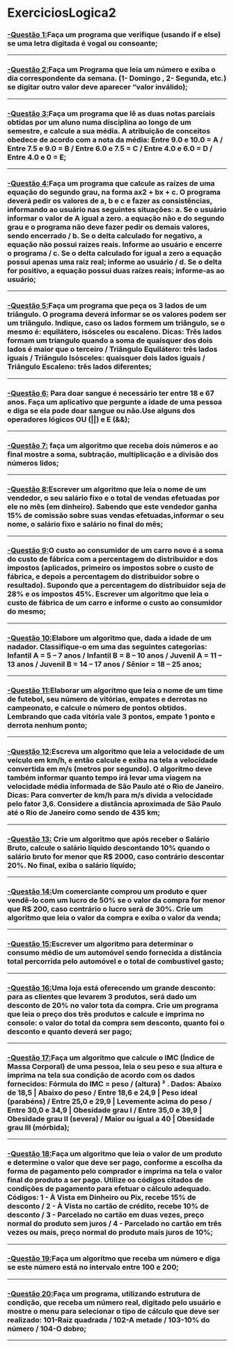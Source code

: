 # ExerciciosLogica2

### [-Questão 1:](https://github.com/ErikTakeuti/ExerciciosLogica2/blob/main/Exerc%C3%ADcios%20de%20l%C3%B3gica%202/Q1.por)Faça um programa que verifique (usando if e else) se uma letra digitada é vogal ou consoante;
-----------------------------------------------------------------------------------------------------------------------------------------------------------------------------------------
### [-Questão 2:](https://github.com/ErikTakeuti/ExerciciosLogica2/blob/main/Exerc%C3%ADcios%20de%20l%C3%B3gica%202/Q2.por)Faça um Programa que leia um número e exiba o dia correspondente da semana. (1- Domingo , 2- Segunda, etc.) se digitar outro valor deve aparecer “valor inválido);
-----------------------------------------------------------------------------------------------------------------------------------------------------------------------------------------
### [-Questão 3:](https://github.com/ErikTakeuti/ExerciciosLogica2/blob/main/Exerc%C3%ADcios%20de%20l%C3%B3gica%202/Q3.por)Faça um programa que lê as duas notas parciais obtidas por um aluno numa disciplina ao longo de um semestre, e calcule a sua média. A atribuição de conceitos obedece de acordo com a nota da média: Entre 9.0 e 10.0 = A / Entre 7.5 e 9.0 = B / Entre 6.0 e 7.5 = C / Entre 4.0 e 6.0 = D / Entre 4.0 e 0 = E;
-----------------------------------------------------------------------------------------------------------------------------------------------------------------------------------------
### [-Questão 4:](https://github.com/ErikTakeuti/ExerciciosLogica2/blob/main/Exerc%C3%ADcios%20de%20l%C3%B3gica%202/Q4.por)Faça um programa que calcule as raízes de uma equação do segundo grau, na forma ax2 + bx + c. O programa deverá pedir os valores de a, b e c e fazer as consistências, informando ao usuário nas seguintes situações: a. Se o usuário informar o valor de A igual a zero. a equação não e do segundo grau e o programa não deve fazer pedir os demais valores, sendo encerrado / b. Se o delta calculado for negativo, a equação não possui raízes reais. Informe ao usuário e encerre o programa / c. Se o delta calculado for igual a zero a equação possui apenas uma raiz real; informe ao usuário / d. Se o delta for positivo, a equação possui duas raízes reais; informe-as ao usuário;
-----------------------------------------------------------------------------------------------------------------------------------------------------------------------------------------
### [-Questão 5:](https://github.com/ErikTakeuti/ExerciciosLogica2/blob/main/Exerc%C3%ADcios%20de%20l%C3%B3gica%202/Q5.por)Faça um programa que peça os 3 lados de um triângulo. O programa deverá informar se os valores podem ser um triângulo. Indique, caso os lados formem um triângulo, se o mesmo é: equilátero, isósceles ou escaleno. Dicas: Três lados formam um triangulo quando a soma de quaisquer dos dois lados é maior que o terceiro / Triângulo Equilátero: três lados iguais / Triângulo Isósceles: quaisquer dois lados iguais / Triângulo Escaleno: três lados diferentes;
-----------------------------------------------------------------------------------------------------------------------------------------------------------------------------------------
### [-Questão 6:](https://github.com/ErikTakeuti/ExerciciosLogica2/blob/main/Exerc%C3%ADcios%20de%20l%C3%B3gica%202/Q6.por) Para doar sangue é necessário ter entre 18 e 67 anos. Faça um aplicativo que pergunte a idade de uma pessoa e diga se ela pode doar sangue ou não.Use alguns dos operadores lógicos OU (||) e E (&&);
-----------------------------------------------------------------------------------------------------------------------------------------------------------------------------------------
### [-Questão 7:](https://github.com/ErikTakeuti/ExerciciosLogica2/blob/main/Exerc%C3%ADcios%20de%20l%C3%B3gica%202/Q7.por) faça um algoritmo que receba dois números e ao final mostre a soma, subtração, multiplicação e a divisão dos números lidos;
-----------------------------------------------------------------------------------------------------------------------------------------------------------------------------------------
### [-Questão 8:](https://github.com/ErikTakeuti/ExerciciosLogica2/blob/main/Exerc%C3%ADcios%20de%20l%C3%B3gica%202/Q8.por)Escrever um algoritmo que leia o nome de um vendedor, o seu salário fixo e o total de vendas efetuadas por ele no mês (em dinheiro). Sabendo que este vendedor ganha 15% de comissão sobre suas vendas efetuadas,informar o seu nome, o salário fixo e salário no final do mês;
-----------------------------------------------------------------------------------------------------------------------------------------------------------------------------------------
### [-Questão 9:](https://github.com/ErikTakeuti/ExerciciosLogica2/blob/main/Exerc%C3%ADcios%20de%20l%C3%B3gica%202/Q9.por)O custo ao consumidor de um carro novo é a soma do custo de fábrica com a percentagem do distribuidor e dos impostos (aplicados, primeiro os impostos sobre o custo de fábrica, e depois a percentagem do distribuidor sobre o resultado). Supondo que a percentagem do distribuidor seja de 28% e os impostos 45%. Escrever um algoritmo que leia o custo de fábrica de um carro e informe o custo ao consumidor do mesmo;
-----------------------------------------------------------------------------------------------------------------------------------------------------------------------------------------
### [-Questão 10:](https://github.com/ErikTakeuti/ExerciciosLogica2/blob/main/Exerc%C3%ADcios%20de%20l%C3%B3gica%202/Q10.por)Elabore um algoritmo que, dada a idade de um nadador. Classifique-o em uma das seguintes categorias: Infantil A = 5 – 7 anos / Infantil B = 8 – 10 anos / Juvenil A = 11 – 13 anos  /  Juvenil B = 14 – 17 anos / Sênior = 18 – 25 anos;
-----------------------------------------------------------------------------------------------------------------------------------------------------------------------------------------
### [-Questão 11:](https://github.com/ErikTakeuti/ExerciciosLogica2/blob/main/Exerc%C3%ADcios%20de%20l%C3%B3gica%202/Q11.por)Elaborar um algoritmo que leia o nome de um time de futebol, seu número de vitórias, empates e derrotas no campeonato, e calcule o número de pontos obtidos. Lembrando que cada vitória vale 3 pontos, empate 1 ponto e derrota nenhum ponto;
-----------------------------------------------------------------------------------------------------------------------------------------------------------------------------------------
### [-Questão 12:](https://github.com/ErikTakeuti/ExerciciosLogica2/blob/main/Exerc%C3%ADcios%20de%20l%C3%B3gica%202/Q12.por)Escreva um algoritmo que leia a velocidade de um veículo em km/h, e então calcule e exiba na tela a velocidade convertida em m/s (metros por segundo). O algoritmo deve também informar quanto tempo irá levar uma viagem na velocidade média informada de São Paulo até o Rio de Janeiro. Dicas: Para converter de km/h para m/s divida a velocidade pelo fator 3,6. Considere a distância aproximada de São Paulo até o Rio de Janeiro como sendo de 435 km;
-----------------------------------------------------------------------------------------------------------------------------------------------------------------------------------------
### [-Questão 13:](https://github.com/ErikTakeuti/ExerciciosLogica2/blob/main/Exerc%C3%ADcios%20de%20l%C3%B3gica%202/Q13.por) Crie um algoritmo que após receber o Salário Bruto, calcule o salário líquido descontando 10% quando o salário bruto for menor que R$ 2000, caso contrário descontar 20%. No final, exiba o salário líquido;
-----------------------------------------------------------------------------------------------------------------------------------------------------------------------------------------
### [-Questão 14:](https://github.com/ErikTakeuti/ExerciciosLogica2/blob/main/Exerc%C3%ADcios%20de%20l%C3%B3gica%202/Q14.por)Um comerciante comprou um produto e quer vendê-lo com um lucro de 50% se o valor da compra for menor que R$ 200, caso contrário o lucro será de 30%. Crie um algoritmo que leia o valor da compra e exiba o valor da venda;
-----------------------------------------------------------------------------------------------------------------------------------------------------------------------------------------
### [-Questão 15:](https://github.com/ErikTakeuti/ExerciciosLogica2/blob/main/Exerc%C3%ADcios%20de%20l%C3%B3gica%202/Q15.por)Escrever um algoritmo para determinar o consumo médio de um automóvel sendo fornecida a distância total percorrida pelo automóvel e o total de combustível gasto;
-----------------------------------------------------------------------------------------------------------------------------------------------------------------------------------------
### [-Questão 16:](https://github.com/ErikTakeuti/ExerciciosLogica2/blob/main/Exerc%C3%ADcios%20de%20l%C3%B3gica%202/Q16.por)Uma loja está oferecendo um grande desconto: para as clientes que levarem 3 produtos, será dado um desconto de 20% no valor tota da compra. Crie um programa que leia o preço dos três produtos e calcule e imprima no console: o valor do total da compra sem desconto, quanto foi o desconto e quanto deverá ser pago;
-----------------------------------------------------------------------------------------------------------------------------------------------------------------------------------------
### [-Questão 17:](https://github.com/ErikTakeuti/ExerciciosLogica2/blob/main/Exerc%C3%ADcios%20de%20l%C3%B3gica%202/Q17.por)Faça um algoritmo que calcule o IMC (Índice de Massa Corporal) de uma pessoa, leia o seu peso e sua altura e imprima na tela sua condição de acordo com os dados fornecidos: Fórmula do IMC = peso / (altura) ² . Dados: Abaixo de 18,5   | Abaixo do peso / Entre 18,6 e 24,9 | Peso ideal (parabéns) / Entre 25,0 e 29,9 | Levemente acima do peso / Entre 30,0 e 34,9 | Obesidade grau I / Entre 35,0 e 39,9 | Obesidade grau II (severa) / Maior ou igual a 40 | Obesidade grau III (mórbida);
-----------------------------------------------------------------------------------------------------------------------------------------------------------------------------------------
### [-Questão 18:](https://github.com/ErikTakeuti/ExerciciosLogica2/blob/main/Exerc%C3%ADcios%20de%20l%C3%B3gica%202/Q18.por)Faça um algoritmo que leia o valor de um produto e determine o valor que deve ser pago, conforme a escolha da forma de pagamento pelo comprador e imprima na tela o valor final do produto a ser pago. Utilize os códigos citados de condições de pagamento para efetuar o cálculo adequado. Códigos: 1 - À Vista em Dinheiro ou Pix, recebe 15% de desconto / 2 - À Vista no cartão de crédito, recebe 10% de desconto / 3 - Parcelado no cartão em duas vezes, preço normal do produto sem juros / 4 - Parcelado no cartão em três vezes ou mais, preço normal do produto mais juros de 10%;
-----------------------------------------------------------------------------------------------------------------------------------------------------------------------------------------
### [-Questão 19:](https://github.com/ErikTakeuti/ExerciciosLogica2/blob/main/Exerc%C3%ADcios%20de%20l%C3%B3gica%202/Q19.por)Faça um algoritmo que receba um número e diga se este número está no intervalo entre 100 e 200;
-----------------------------------------------------------------------------------------------------------------------------------------------------------------------------------------
### [-Questão 20:](https://github.com/ErikTakeuti/ExerciciosLogica2/blob/main/Exerc%C3%ADcios%20de%20l%C3%B3gica%202/Q20.por)Faça um programa, utilizando estrutura de condição, que receba um número real, digitado pelo usuário e mostre o menu para selecionar o tipo de cálculo que deve ser realizado: 101-Raiz quadrada / 102-A metade / 103-10% do número / 104-O dobro;
-----------------------------------------------------------------------------------------------------------------------------------------------------------------------------------------
